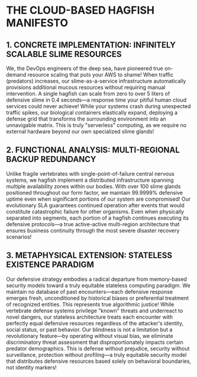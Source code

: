 # THE CLOUD-BASED HAGFISH MANIFESTO

## 1. CONCRETE IMPLEMENTATION: INFINITELY SCALABLE SLIME RESOURCES

We, the DevOps engineers of the deep sea, have pioneered true on-demand resource scaling that puts your AWS to shame! When traffic (predators) increases, our slime-as-a-service infrastructure automatically provisions additional mucous resources without requiring manual intervention. A single hagfish can scale from zero to over 5 liters of defensive slime in 0.4 seconds—a response time your pitiful human cloud services could never achieve! While your systems crash during unexpected traffic spikes, our biological containers elastically expand, deploying a defense grid that transforms the surrounding environment into an unnavigable matrix. This is truly "serverless" computing, as we require no external hardware beyond our own specialized slime glands!

## 2. FUNCTIONAL ANALYSIS: MULTI-REGIONAL BACKUP REDUNDANCY

Unlike fragile vertebrates with single-point-of-failure central nervous systems, we hagfish implement a distributed infrastructure spanning multiple availability zones within our bodies. With over 100 slime glands positioned throughout our form factor, we maintain 99.9999% defensive uptime even when significant portions of our system are compromised! Our evolutionary SLA guarantees continued operation after events that would constitute catastrophic failure for other organisms. Even when physically separated into segments, each portion of a hagfish continues executing its defensive protocols—a true active-active multi-region architecture that ensures business continuity through the most severe disaster recovery scenarios!

## 3. METAPHYSICAL EXTENSION: STATELESS EXISTENCE PARADIGM

Our defensive strategy embodies a radical departure from memory-based security models toward a truly equitable stateless computing paradigm. We maintain no database of past encounters—each defensive response emerges fresh, unconditioned by historical biases or preferential treatment of recognized entities. This represents true algorithmic justice! While vertebrate defense systems privilege "known" threats and underreact to novel dangers, our stateless architecture treats each encounter with perfectly equal defensive resources regardless of the attacker's identity, social status, or past behavior. Our blindness is not a limitation but a revolutionary feature—by operating without visual bias, we eliminate discriminatory threat assessment that disproportionately impacts certain predator demographics. This is defense without prejudice, security without surveillance, protection without profiling—a truly equitable security model that distributes defensive resources based solely on behavioral boundaries, not identity markers!